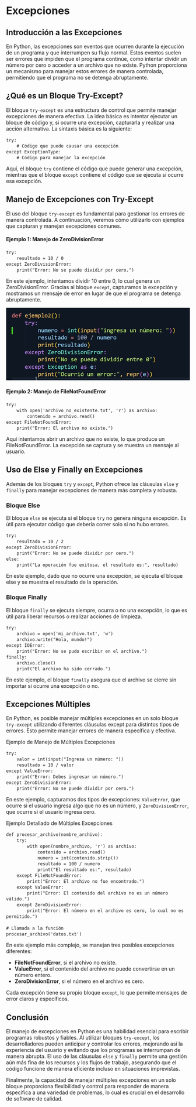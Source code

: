 # Excepciones

## Introducción a las Excepciones
En Python, las excepciones son eventos que ocurren durante la ejecución de un programa y que interrumpen su flujo normal. Estos eventos suelen ser errores que impiden que el programa continúe, como intentar dividir un número por cero o acceder a un archivo que no existe. Python proporciona un mecanismo para manejar estos errores de manera controlada, permitiendo que el programa no se detenga abruptamente.

## ¿Qué es un Bloque Try-Except?
El bloque `try-except` es una estructura de control que permite manejar excepciones de manera efectiva. La idea básica es intentar ejecutar un bloque de código y, si ocurre una excepción, capturarla y realizar una acción alternativa. La sintaxis básica es la siguiente:

```
try:
    # Código que puede causar una excepción
except ExceptionType:
    # Código para manejar la excepción
```
Aquí, el bloque `try` contiene el código que puede generar una excepción, mientras que el bloque `except` contiene el código que se ejecuta si ocurre esa excepción.

## Manejo de Excepciones con Try-Except
El uso del bloque `try-except` es fundamental para gestionar los errores de manera controlada. A continuación, veremos cómo utilizarlo con ejemplos que capturan y manejan excepciones comunes.

#### Ejemplo 1: Manejo de ZeroDivisionError
```
try:
    resultado = 10 / 0
except ZeroDivisionError:
    print("Error: No se puede dividir por cero.")
```
En este ejemplo, intentamos dividir 10 entre 0, lo cual genera un ZeroDivisionError. Gracias al bloque `except`, capturamos la excepción y mostramos un mensaje de error en lugar de que el programa se detenga abruptamente.

![alt text](image-1.png)

#### Ejemplo 2: Manejo de FileNotFoundError
```
try:
    with open('archivo_no_existente.txt', 'r') as archivo:
        contenido = archivo.read()
except FileNotFoundError:
    print("Error: El archivo no existe.")
```
Aquí intentamos abrir un archivo que no existe, lo que produce un FileNotFoundError. La excepción se captura y se muestra un mensaje al usuario.

## Uso de Else y Finally en Excepciones
Además de los bloques `try` y `except`, Python ofrece las cláusulas `else` y `finally` para manejar excepciones de manera más completa y robusta.

### Bloque Else
El bloque `else` se ejecuta si el bloque `try` no genera ninguna excepción. Es útil para ejecutar código que debería correr solo si no hubo errores.
```
try:
    resultado = 10 / 2
except ZeroDivisionError:
    print("Error: No se puede dividir por cero.")
else:
    print("La operación fue exitosa, el resultado es:", resultado)
```
En este ejemplo, dado que no ocurre una excepción, se ejecuta el bloque else y se muestra el resultado de la operación.

### Bloque Finally
El bloque `finally` se ejecuta siempre, ocurra o no una excepción, lo que es útil para liberar recursos o realizar acciones de limpieza.
```
try:
    archivo = open('mi_archivo.txt', 'w')
    archivo.write("Hola, mundo!")
except IOError:
    print("Error: No se pudo escribir en el archivo.")
finally:
    archivo.close()
    print("El archivo ha sido cerrado.")
```
En este ejemplo, el bloque `finally` asegura que el archivo se cierre sin importar si ocurre una excepción o no.

## Excepciones Múltiples
En Python, es posible manejar múltiples excepciones en un solo bloque `try-except` utilizando diferentes cláusulas except para distintos tipos de errores. Esto permite manejar errores de manera específica y efectiva.

Ejemplo de Manejo de Múltiples Excepciones
```
try:
    valor = int(input("Ingresa un número: "))
    resultado = 10 / valor
except ValueError:
    print("Error: Debes ingresar un número.")
except ZeroDivisionError:
    print("Error: No se puede dividir por cero.")
```
En este ejemplo, capturamos dos tipos de excepciones: `ValueError`, que ocurre si el usuario ingresa algo que no es un número, y `ZeroDivisionError`, que ocurre si el usuario ingresa cero.

Ejemplo Detallado de Múltiples Excepciones
```
def procesar_archivo(nombre_archivo):
    try:
        with open(nombre_archivo, 'r') as archivo:
            contenido = archivo.read()
            numero = int(contenido.strip())
            resultado = 100 / numero
            print("El resultado es:", resultado)
    except FileNotFoundError:
        print("Error: El archivo no fue encontrado.")
    except ValueError:
        print("Error: El contenido del archivo no es un número válido.")
    except ZeroDivisionError:
        print("Error: El número en el archivo es cero, lo cual no es permitido.")

# Llamada a la función
procesar_archivo('datos.txt')
```
En este ejemplo más complejo, se manejan tres posibles excepciones diferentes:
- **FileNotFoundError**, si el archivo no existe.
- **ValueError**, si el contenido del archivo no puede convertirse en un número entero.
- **ZeroDivisionError**, si el número en el archivo es cero.

Cada excepción tiene su propio bloque `except`, lo que permite mensajes de error claros y específicos.

## Conclusión
El manejo de excepciones en Python es una habilidad esencial para escribir programas robustos y fiables. Al utilizar bloques `try-except`, los desarrolladores pueden anticipar y controlar los errores, mejorando así la experiencia del usuario y evitando que los programas se interrumpan de manera abrupta. El uso de las cláusulas `else` y `finally` permite una gestión aún más fina de los recursos y los flujos de trabajo, asegurando que el código funcione de manera eficiente incluso en situaciones imprevistas.

Finalmente, la capacidad de manejar múltiples excepciones en un solo bloque proporciona flexibilidad y control para responder de manera específica a una variedad de problemas, lo cual es crucial en el desarrollo de software de calidad.